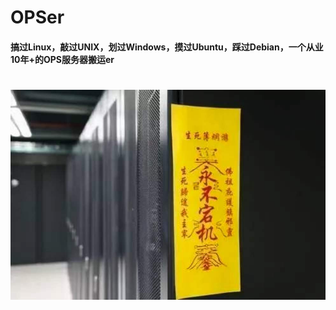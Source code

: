 # OPSer
#### 搞过Linux，敲过UNIX，划过Windows，摸过Ubuntu，踩过Debian，一个从业10年+的OPS服务器搬运er
#


<img src="/图库/神灵/nodown.jpg">

